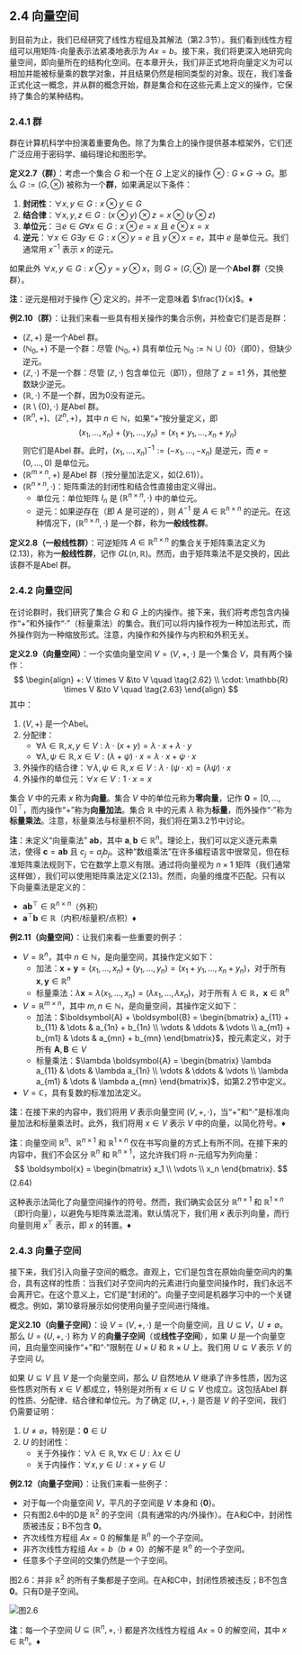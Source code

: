 
## 2.4 向量空间

到目前为止，我们已经研究了线性方程组及其解法（第2.3节）。我们看到线性方程组可以用矩阵-向量表示法紧凑地表示为 $Ax = b$。接下来，我们将更深入地研究向量空间，即向量所在的结构化空间。在本章开头，我们非正式地将向量定义为可以相加并能被标量乘的数学对象，并且结果仍然是相同类型的对象。现在，我们准备正式化这一概念，并从群的概念开始，群是集合和在这些元素上定义的操作，它保持了集合的某种结构。

### 2.4.1 群

群在计算机科学中扮演着重要角色。除了为集合上的操作提供基本框架外，它们还广泛应用于密码学、编码理论和图形学。

**定义2.7（群）**：考虑一个集合 $G$ 和一个在 $G$ 上定义的操作 $\otimes: G \times G \to G$。那么 $G := (G, \otimes)$ 被称为一个**群**，如果满足以下条件：

1. **封闭性**：$\forall x, y \in G: x \otimes y \in G$
2. **结合律**：$\forall x, y, z \in G: (x \otimes y) \otimes z = x \otimes (y \otimes z)$
3. **单位元**：$\exists e \in G \forall x \in G: x \otimes e = x$ 且 $e \otimes x = x$
4. **逆元**：$\forall x \in G \exists y \in G: x \otimes y = e$ 且 $y \otimes x = e$，其中 $e$ 是单位元。我们通常用 $x^{-1}$ 表示 $x$ 的逆元。

如果此外 $\forall x, y \in G: x \otimes y = y \otimes x$，则 $G = (G, \otimes)$ 是一个**Abel 群**（交换群）。

**注**：逆元是相对于操作 $\otimes$ 定义的，并不一定意味着 $\frac{1}{x}$。♦

**例2.10（群）**：让我们来看一些具有相关操作的集合示例，并检查它们是否是群：

- $(\mathbb{Z}, +)$ 是一个Abel 群。
- $(\mathbb{N}_0, +)$ 不是一个群：尽管 $(\mathbb{N}_0, +)$ 具有单位元 $\mathbb{N}_0 := \mathbb{N} \cup \{0\}$（即0），但缺少逆元。
- $(\mathbb{Z}, \cdot)$ 不是一个群：尽管 $(\mathbb{Z}, \cdot)$ 包含单位元（即1），但除了 $z = \pm 1$ 外，其他整数缺少逆元。
- $(\mathbb{R}, \cdot)$ 不是一个群，因为0没有逆元。
- $(\mathbb{R} \setminus \{0\}, \cdot)$ 是Abel 群。
- $(\mathbb{R}^n, +)$、$(\mathbb{Z}^n, +)$，其中 $n \in \mathbb{N}$，如果“+”按分量定义，即
  $$
  (x_1, \dots, x_n) + (y_1, \dots, y_n) = (x_1 + y_1, \dots, x_n + y_n) \tag{2.61}
  $$
  则它们是Abel 群。此时，$(x_1, \dots, x_n)^{-1} := (-x_1, \dots, -x_n)$ 是逆元，而 $e = (0, \dots, 0)$ 是单位元。
- $(\mathbb{R}^{m \times n}, +)$ 是Abel 群（按分量加法定义，如(2.61)）。
- $(\mathbb{R}^{n \times n}, \cdot)$：矩阵乘法的封闭性和结合性直接由定义得出。
  - 单位元：单位矩阵 $I_n$ 是 $(\mathbb{R}^{n \times n}, \cdot)$ 中的单位元。
  - 逆元：如果逆存在（即 $A$ 是可逆的），则 $A^{-1}$ 是 $A \in \mathbb{R}^{n \times n}$ 的逆元。在这种情况下，$(\mathbb{R}^{n \times n}, \cdot)$ 是一个群，称为**一般线性群**。

**定义2.8（一般线性群）**：可逆矩阵 $A \in \mathbb{R}^{n \times n}$ 的集合关于矩阵乘法定义为(2.13)，称为**一般线性群**，记作 $GL(n, \mathbb{R})$。然而，由于矩阵乘法不是交换的，因此该群不是Abel 群。

### 2.4.2 向量空间

在讨论群时，我们研究了集合 $G$ 和 $G$ 上的内操作。接下来，我们将考虑包含内操作“+”和外操作“·”（标量乘法）的集合。我们可以将内操作视为一种加法形式，而外操作则为一种缩放形式。注意，内操作和外操作与内积和外积无关。

**定义2.9（向量空间）**：一个实值向量空间 $V = (V, +, \cdot)$ 是一个集合 $V$，具有两个操作：
$$
\begin{align}
+: V \times V &\to V \quad \tag{2.62} \\
\cdot: \mathbb{R} \times V &\to V \quad \tag{2.63}
\end{align}
$$
其中：
1. $(V, +)$ 是一个Abel。
2. 分配律：
   - $\forall \lambda \in \mathbb{R}, x, y \in V: \lambda \cdot (x + y) = \lambda \cdot x + \lambda \cdot y$
   - $\forall \lambda, \psi \in \mathbb{R}, x \in V: (\lambda + \psi) \cdot x = \lambda \cdot x + \psi \cdot x$
3. 外操作的结合律：$\forall \lambda, \psi \in \mathbb{R}, x \in V: \lambda \cdot (\psi \cdot x) = (\lambda \psi) \cdot x$
4. 外操作的单位元：$\forall x \in V: 1 \cdot x = x$

集合 $V$ 中的元素 $x$ 称为**向量**。集合 $V$ 中的单位元称为**零向量**，记作 $\boldsymbol{0} = [0, \dots, 0]^\top$，而内操作“+”称为**向量加法**。集合 $\mathbb{R}$ 中的元素 $\lambda$ 称为**标量**，而外操作“$\cdot$”称为**标量乘法**。注意，标量乘法与标量积不同，我们将在第3.2节中讨论。

**注**：未定义“向量乘法” $\boldsymbol{a} \boldsymbol{b}$，其中 $\boldsymbol{a}, \boldsymbol{b} \in \mathbb{R}^n$。理论上，我们可以定义逐元素乘法，使得 $\boldsymbol{c} = \boldsymbol{a} \boldsymbol{b}$ 且 $c_j = a_j b_j$。这种“数组乘法”在许多编程语言中很常见，但在标准矩阵乘法规则下，它在数学上意义有限。通过将向量视为 $n \times 1$ 矩阵（我们通常这样做），我们可以使用矩阵乘法定义(2.13)。然而，向量的维度不匹配。只有以下向量乘法是定义的：
- $\boldsymbol{a} \boldsymbol{b}^\top \in \mathbb{R}^{n \times n}$（外积）
- $\boldsymbol{a}^\top \boldsymbol{b} \in \mathbb{R}$（内积/标量积/点积）♦

**例2.11（向量空间）**：让我们来看一些重要的例子：
- $V = \mathbb{R}^n$，其中 $n \in \mathbb{N}$，是向量空间，其操作定义如下：
  - 加法：$\boldsymbol{x} + \boldsymbol{y} = (x_1, \dots, x_n) + (y_1, \dots, y_n) = (x_1 + y_1, \dots, x_n + y_n)$，对于所有 $\boldsymbol{x}, \boldsymbol{y} \in \mathbb{R}^n$
  - 标量乘法：$\lambda \boldsymbol{x} = \lambda (x_1, \dots, x_n) = (\lambda x_1, \dots, \lambda x_n)$，对于所有 $\lambda \in \mathbb{R}$，$\boldsymbol{x} \in \mathbb{R}^n$
- $V = \mathbb{R}^{m \times n}$，其中 $m, n \in \mathbb{N}$，是向量空间，其操作定义如下：
  - 加法：$\boldsymbol{A} + \boldsymbol{B} = \begin{bmatrix}
  a_{11} + b_{11} & \dots & a_{1n} + b_{1n} \\
  \vdots & \ddots & \vdots \\
  a_{m1} + b_{m1} & \dots & a_{mn} + b_{mn}
  \end{bmatrix}$，按元素定义，对于所有 $\boldsymbol{A}, \boldsymbol{B} \in V$
  - 标量乘法：$\lambda \boldsymbol{A} = \begin{bmatrix}
  \lambda a_{11} & \dots & \lambda a_{1n} \\
  \vdots & \ddots & \vdots \\
  \lambda a_{m1} & \dots & \lambda a_{mn}
  \end{bmatrix}$，如第2.2节中定义。
- $V = \mathbb{C}$，具有复数的标准加法定义。

**注**：在接下来的内容中，我们将用 $V$ 表示向量空间 $(V, +, \cdot)$，当“+”和“$\cdot$”是标准向量加法和标量乘法时。此外，我们将用 $x \in V$ 表示 $V$ 中的向量，以简化符号。♦

**注**：向量空间 $\mathbb{R}^n$、$\mathbb{R}^{n \times 1}$ 和 $\mathbb{R}^{1 \times n}$ 仅在书写向量的方式上有所不同。在接下来的内容中，我们不会区分 $\mathbb{R}^n$ 和 $\mathbb{R}^{n \times 1}$，这允许我们将 $n$-元组写为列向量：
$$
\boldsymbol{x} = \begin{bmatrix}
x_1 \\ \vdots \\ x_n
\end{bmatrix}.
$$
(2.64)

这种表示法简化了向量空间操作的符号。然而，我们确实会区分 $\mathbb{R}^{n \times 1}$ 和 $\mathbb{R}^{1 \times n}$（即行向量），以避免与矩阵乘法混淆。默认情况下，我们用 $x$ 表示列向量，而行向量则用 $x^\top$ 表示，即 $x$ 的转置。♦

### 2.4.3 向量子空间

接下来，我们引入向量子空间的概念。直观上，它们是包含在原始向量空间内的集合，具有这样的性质：当我们对子空间内的元素进行向量空间操作时，我们永远不会离开它。在这个意义上，它们是“封闭的”。向量子空间是机器学习中的一个关键概念。例如，第10章将展示如何使用向量子空间进行降维。

**定义2.10（向量子空间）**：设 $V = (V, +, \cdot)$ 是一个向量空间，且 $U \subseteq V$，$U \neq \emptyset$。那么 $U = (U, +, \cdot)$ 称为 $V$ 的**向量子空间**（或**线性子空间**），如果 $U$ 是一个向量空间，且向量空间操作“+”和“$\cdot$”限制在 $U \times U$ 和 $\mathbb{R} \times U$ 上。我们用 $U \subseteq V$ 表示 $V$ 的子空间 $U$。

如果 $U \subseteq V$ 且 $V$ 是一个向量空间，那么 $U$ 自然地从 $V$ 继承了许多性质，因为这些性质对所有 $x \in V$ 都成立，特别是对所有 $x \in U \subseteq V$ 也成立。这包括Abel 群的性质、分配律、结合律和单位元。为了确定 $(U, +, \cdot)$ 是否是 $V$ 的子空间，我们仍需要证明：
1. $U \neq \varnothing$，特别是：$\boldsymbol{0} \in U$
2. $U$ 的封闭性：
   - 关于外操作：$\forall \lambda \in \mathbb{R}, \forall x \in U: \lambda x \in U$
   - 关于内操作：$\forall x, y \in U: x + y \in U$

**例2.12（向量子空间）**：让我们来看一些例子：
- 对于每一个向量空间 $V$，平凡的子空间是 $V$ 本身和 $\{\boldsymbol{0}\}$。
- 只有图2.6中的D是 $\mathbb{R}^2$ 的子空间（具有通常的内/外操作）。在A和C中，封闭性质被违反；B不包含 $\boldsymbol{0}$。
- 齐次线性方程组 $Ax = 0$ 的解集是 $\mathbb{R}^n$ 的一个子空间。
- 非齐次线性方程组 $Ax = b$（$b \neq 0$）的解不是 $\mathbb{R}^n$ 的一个子空间。
- 任意多个子空间的交集仍然是一个子空间。

图2.6：并非 $\mathbb{R}^2$ 的所有子集都是子空间。在A和C中，封闭性质被违反；B不包含 $\boldsymbol{0}$。只有D是子空间。

![图2.6](../attachments/figure_2_6.png)

**注**：每一个子空间 $U \subseteq (\mathbb{R}^n, +, \cdot)$ 都是齐次线性方程组 $Ax = 0$ 的解空间，其中 $x \in \mathbb{R}^n$。♦

